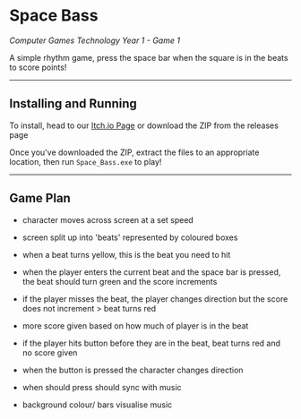 # Space Bass

*Computer Games Technology Year 1 - Game 1*

A simple rhythm game, press the space bar when the square is in the beats to score points!

---

## Installing and Running

To install, head to our [Itch.io Page](https://icanseethesea.itch.io/space-bass) or download the ZIP from the releases page

Once you've downloaded the ZIP, extract the files to an appropriate location, then run `Space_Bass.exe` to play!

___

## Game Plan

- character moves across screen at a set speed
- screen split up into 'beats' represented by coloured boxes
- when a beat turns yellow, this is the beat you need to hit
- when the player enters the current beat and the space bar is pressed, the beat should turn green and the score increments  
- if the player misses the beat, the player changes direction but the score does not increment  > beat turns red
- more score given based on how much of player is in the beat
- if the player hits button before they are in the beat, beat turns red and no score given
- when the button is pressed the character changes direction
- when should press should sync with music

- background colour/ bars visualise music
